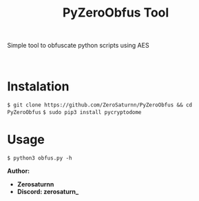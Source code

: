 <h1 align="center">PyZeroObfus Tool</h1>

<br>

Simple tool to obfuscate python scripts using AES

<br>

# Instalation
`$ git clone https://github.com/ZeroSaturnn/PyZeroObfus && cd PyZeroObfus`
`$ sudo pip3 install pycryptodome `

# Usage
`$ python3 obfus.py -h`

**Author:**
- **Zerosaturnn**
- **Discord: zerosaturn_**

